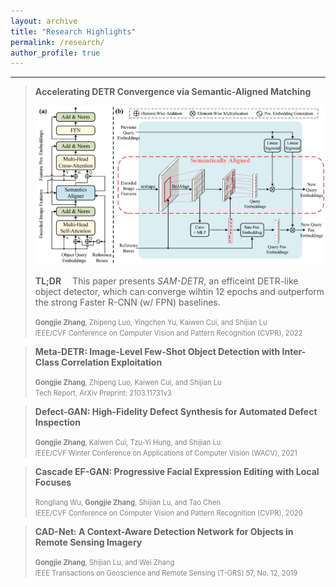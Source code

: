 ```yaml
---
layout: archive
title: "Research Highlights"
permalink: /research/
author_profile: true
---
```



<style>
firstauthor { color: gray; font-weight: bold; font-size: 0.8em}
author { color: gray; font-size: 0.8em}
venue { color: gray; font-size: 0.8em}
</style>


------


> **Accelerating DETR Convergence via Semantic-Aligned Matching**
>
> <img src="/images/SAM-DETR.jpg" alt="drawing" width="600"/>
>
> **TL;DR**&emsp; This paper presents _SAM-DETR_, an efficeint DETR-like object detector, which can converge wihtin 12 epochs and outperform the strong Faster R-CNN (w/ FPN) baselines.
>
> <firstauthor>Gongjie Zhang</firstauthor><author>, Zhipeng Luo, Yingchen Yu, Kaiwen Cui, and Shijian Lu</author>
> <br>
> <venue>IEEE/CVF Conference on Computer Vision and Pattern Recognition (CVPR), 2022</venue>



> **Meta-DETR: Image-Level Few-Shot Object Detection with Inter-Class Correlation Exploitation**
>
>  
> <firstauthor>Gongjie Zhang</firstauthor><author>, Zhipeng Luo, Kaiwen Cui, and Shijian Lu</author>
> <br>
> <venue>Tech Report, ArXiv Preprint: 2103.11731v3</venue>


> **Defect-GAN: High-Fidelity Defect Synthesis for Automated Defect Inspection**
>  
> <firstauthor>Gongjie Zhang</firstauthor><author>, Kaiwen Cui, Tzu-Yi Hung, and Shijian Lu</author>
> <br>
> <venue>IEEE/CVF Winter Conference on Applications of Computer Vision (WACV), 2021</venue>



> **Cascade EF-GAN: Progressive Facial Expression Editing with Local Focuses**
>  
> <author>Rongliang Wu, </author><firstauthor>Gongjie Zhang</firstauthor><author>, Shijian Lu, and Tao Chen</author>
> <br>
> <venue>IEEE/CVF Conference on Computer Vision and Pattern Recognition (CVPR), 2020</venue>



> **CAD-Net: A Context-Aware Detection Network for Objects in Remote Sensing Imagery**
>  
> <firstauthor>Gongjie Zhang</firstauthor><author>, Shijian Lu, and Wei Zhang</author>
> <br>
> <venue>IEEE Transactions on Geoscience and Remote Sensing (T-GRS) 57, No. 12, 2019</venue>
